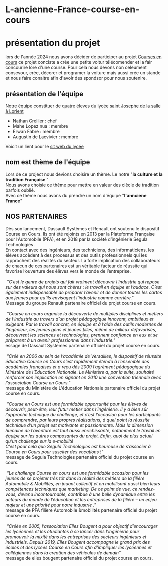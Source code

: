 # L-ancienne-France-course-en-cours
<!DOCTYPE html>
<html>
  <head>
    <meta charset="utf-8">
    <title>courses en cours,l'anciene France ,2024</title>
    <link rel="stylesheet"type="text/css"href="style.css ">
  </head>
  <body>
    <h1>présentation du projet</h1>
    <p>
    lors de l'année 2024 nous avons décider de participer au projet <a ref="nofollow" href="https://course-en-cours.com/" >Courses en cours</a >  ce projet conciste a crée une petite voitur télécomender et la fair concourire lore d'une course. Pour cela nous devons non celeument consevour, crée, décorer et programer la voiture mais aussi crée un stande et nous faire conaitre afin d'avoir des spondsor pour nous soutenire.
      </p> 
    <h2>présentation de l'équipe</h2>
    <p>
       Notre équipe constituer de quatre éleves du lycée  <a ref="nofollow" href="https://maps.app.goo.gl/xyczKLH5G35wPjY18">saint Josephe de la salle à Lorient</a> </p>
   <ul>
          <li>Nathan Grellier : chef
          <li>Mahe Lopez nua : membre
          <li>Erwan Fabre : membre
          <li>Augustin de Lacvivier : membre
   </ul>
   <p>Voicit un lient pour le <a ref="nofollow" href="https://www.st-joseph-lorient.org/">sit web du lycée</a></p>
   <h2>nom est thème de l'équipe</h2>
    <p>
    Lors de ce project nous devions choisire un thème. Le notre "<b>la culture et la tradition Française </b>"<br/>
     Nous avons choisie ce thème pour mettre en valeur des ciècle de tradition parfois oublié.<br/>
    Avec ce thème nous avons du prendre un nom d'équipe "<b>l'annciene France</b>" 
     </p>
     <p>
     <h2>NOS PARTENAIRES<br/></h2>
Dès son lancement, Dassault Systèmes et Renault ont soutenu le dispositif Course en Cours.
Ils ont été rejoints en 2013 par la Plateforme Française pour l’Automobile (PFA), et en 2018 par la société d’ingénierie Segula Technologies .<br/>
En contact avec des ingénieurs, des techniciens, des informaticiens, les élèves accèdent à des processus et des outils professionnels qui les rapprochent des réalités du secteur. La forte implication des collaborateurs de chacun de ces partenaires est un véritable facteur de réussite qui favorise l’ouverture des élèves vers le monde de l’entreprise.<br/>
<br/>
<img src "renault">
<cite>"C’est le genre de projets qui fait vraiment découvrir l’industrie qui repose sur des valeurs qui nous sont chères : le travail en équipe et l’audace. C’est également indispensable de préparer l’avenir et de donner toutes les cartes aux jeunes pour qu’ils envisagent l’industrie comme carrière."</cite> <br/>Message du groupe Renault partenaire officiel du projet course en cours. <br/>
<br>
<img src"dassault">
<cite>"Course en cours organise la découverte de multiples disciplines et métiers de l’industrie au travers d’un projet pédagogique innovant, ambitieux et exigeant. Par le travail concret, en équipe et à l’aide des outils modernes de l’ingénieur, les jeunes gens et jeunes filles, même de milieux défavorisés, découvrent les sciences et technologies, prennent confiance en eux et se préparent à un avenir professionnel dans l’industrie."</cite><br/>essage de Dassault Systemes partenaire officiel du projet course en cours. <br/>
<br/>
<img src"éducation">
<cite>"Créé en 2006 au sein de l’académie de Versailles, le dispositif de réussite éducative Course en Cours s’est rapidement étendu à l’ensemble des académies françaises et a reçu dès 2009 l’agrément pédagogique du Ministère de l’Education Nationale. Le Ministère a, par la suite, souhaité renforcer son implication en signant en 2010 une convention triennale avec l’association Course en Cours."</cite><br/>message du Ministère de L'éducation Nationale partenaire officiel du projet course en cours.<br/>
<br/>
<img src"segula">
<cite>"Course en Cours est une formidable opportunité pour les élèves de découvrir, peut-être, leur futur métier dans l’ingénierie. Il y a bien sûr l’approche technique du challenge, et c’est l’occasion pour les participants de comprendre, par leurs propres réalisations, à quel point la réussite technique d’un projet est motivante et passionnante. Mais la dimension humaine de l’aventure est tout aussi enrichissante, notamment le travail en équipe sur les autres composantes du projet.
Enfin, quoi de plus actuel qu’un challenge sur la e-mobilité<br/>
C’est pour cela que Segula Technologies est heureuse de
s’associer à Course en Cours pour susciter des vocations !"</cite><br/>message de Segula Technologies partenaire officiel du projet course en cours.<br/>
<br/>
<img src"PFA">
<cite>"Le challenge Course en cours est une formidable occasion pour les jeunes de se projeter très tôt dans la réalité des métiers de la filière Automobile & Mobilités, en jouant collectif et en mobilisant aussi bien leurs compétences techniques que marketing. De ce point de vue, ce rendez-vous, devenu incontournable, contribue à une belle dynamique entre les acteurs du monde de l’éducation et les entreprises de la filière – un enjeu majeur et une priorité pour notre industrie ."</cite><br/>
message de PFA filière Automobile &mobilités partenaire officiel du projet course en cours.<br/>
<br/>
<img src"bougent">
<cite>"Créée en 2005, l’association Elles Bougent a pour objectif d’encourager les lycéennes et les étudiantes à se lancer dans l’ingénierie pour promouvoir la mixité dans les entreprises des secteurs ingénieurs et industriels. Depuis 2019, Elles Bougent accompagne le grand prix des écoles et des lycées Course en Cours afin d’impliquer les lycéennes et collégiennes dans la création des véhicules de demain"</cite><br/>message de elles bougent partenaire officiel du projet course en cours.   
      </p>
    </body>
</html>
